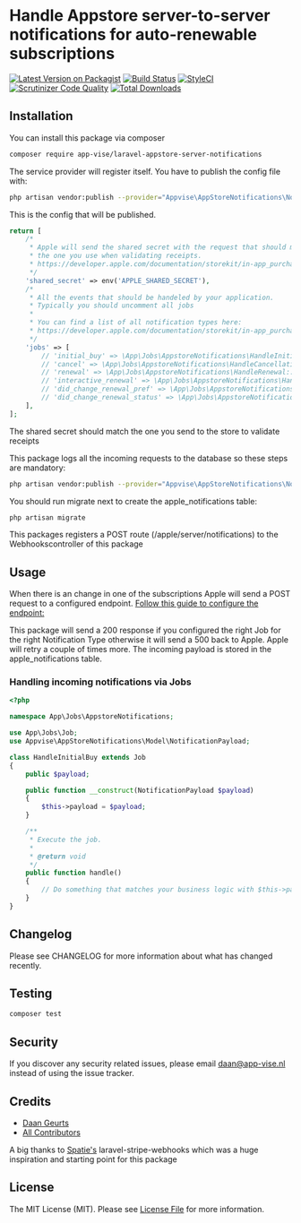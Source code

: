 # Handle Appstore server-to-server notifications for auto-renewable subscriptions

[![Latest Version on Packagist](https://img.shields.io/packagist/v/app-vise/laravel-appstore-server-notifications.svg?style=flat-square)](https://packagist.org/packages/app-vise/laravel-appstore-server-notifications)
[![Build Status](https://travis-ci.org/app-vise/laravel-appstore-notifications.svg?branch=master)](https://travis-ci.org/app-vise/laravel-appstore-notifications)
[![StyleCI](https://styleci.io/repos/215539443/shield?branch=master)](https://styleci.io/repos/215539443)
[![Scrutinizer Code Quality](https://scrutinizer-ci.com/g/app-vise/laravel-appstore-notifications/badges/quality-score.png?b=master)](https://scrutinizer-ci.com/g/app-vise/laravel-appstore-notifications/?branch=master)
[![Total Downloads](https://img.shields.io/packagist/dt/app-vise/laravel-appstore-server-notifications.svg?style=flat-square)](https://packagist.org/packages/app-vise/laravel-appstore-server-notifications)

## Installation
You can install this package via composer

```bash
composer require app-vise/laravel-appstore-server-notifications 
 ```

The service provider will register itself.
You have to publish the config file with:

```bash
php artisan vendor:publish --provider="Appvise\AppStoreNotifications\NotificationsServiceProvider" --tag="config" 
 ```
This is the config that will be published.
```php
return [
    /*
     * Apple will send the shared secret with the request that should match
     * the one you use when validating receipts.
     * https://developer.apple.com/documentation/storekit/in-app_purchase/enabling_server-to-server_notifications?language=objc#overview
     */
    'shared_secret' => env('APPLE_SHARED_SECRET'),
    /*
     * All the events that should be handeled by your application.
     * Typically you should uncomment all jobs
     *
     * You can find a list of all notification types here:
     * https://developer.apple.com/documentation/storekit/in-app_purchase/enabling_server-to-server_notifications?language=objc#3162176
     */
    'jobs' => [
        // 'initial_buy' => \App\Jobs\AppstoreNotifications\HandleInitialBuy::class,
        // 'cancel' => \App\Jobs\AppstoreNotifications\HandleCancellation::class,
        // 'renewal' => \App\Jobs\AppstoreNotifications\HandleRenewal::class,
        // 'interactive_renewal' => \App\Jobs\AppstoreNotifications\HandleInteractiveRenewal::class,
        // 'did_change_renewal_pref' => \App\Jobs\AppstoreNotifications\HandleDidChangeRenewalPreferences::class,
        // 'did_change_renewal_status' => \App\Jobs\AppstoreNotifications\HandleDidChangeRenewalStatus::class,
    ],
];
```
The shared secret should match the one you send to the store to validate receipts

This package logs all the incoming requests to the database so these steps are mandatory:

```bash
php artisan vendor:publish --provider="Appvise\AppStoreNotifications\NotificationsServiceProvider" --tag="migrations"
```

You should run migrate next to create the apple_notifications table:

```bash
php artisan migrate
```

This packages registers a POST route (/apple/server/notifications) to the Webhookscontroller of this package

## Usage
When there is an change in one of the subscriptions Apple will send a POST request to a configured endpoint.
[Follow this guide to configure the endpoint:](https://help.apple.com/app-store-connect/#/dev0067a330b)

This package will send a 200 response if you configured the right Job for the right Notification Type otherwise it will send a 500 back to Apple.
Apple will retry a couple of times more. The incoming payload is stored in the apple_notifications table.

### Handling incoming notifications via Jobs
```php
<?php

namespace App\Jobs\AppstoreNotifications;

use App\Jobs\Job;
use Appvise\AppStoreNotifications\Model\NotificationPayload;

class HandleInitialBuy extends Job
{
    public $payload;

    public function __construct(NotificationPayload $payload)
    {
        $this->payload = $payload;
    }

    /**
     * Execute the job.
     *
     * @return void
     */
    public function handle()
    {
        // Do something that matches your business logic with $this->payload
    }
}
```

## Changelog

Please see CHANGELOG for more information about what has changed recently.

## Testing

```bash
composer test
```

## Security

If you discover any security related issues, please email daan@app-vise.nl instead of using the issue tracker.

## Credits

- [Daan Geurts](https://github.com/DaanGeurts)
- [All Contributors](../../contributors)

A big thanks to [Spatie's](https://spatie.be) laravel-stripe-webhooks which was a huge inspiration and starting point for this package
## License

The MIT License (MIT). Please see [License File](LICENSE.md) for more information.
